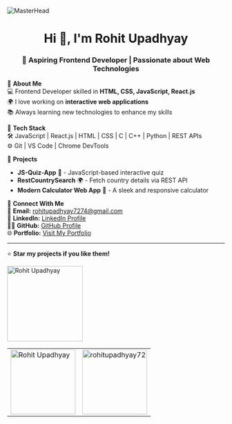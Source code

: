 ![MasterHead](https://greymatter.com/wp-content/uploads/2021/12/ezgif.com-optimize.gif)
<h1 align="center">Hi 👋, I'm Rohit Upadhyay </h1>
<h3 align="center">🚀 Aspiring Frontend Developer | Passionate about Web Technologies</h3>
 
 

🔹 **About Me**  
💻 Frontend Developer skilled in **HTML, CSS, JavaScript, React.js**  
🌍 I love working on **interactive web applications**  
📚 Always learning new technologies to enhance my skills  

🔹 **Tech Stack**  
🛠️ JavaScript | React.js | HTML | CSS | C | C++ | Python | REST APIs  
⚙️ Git | VS Code | Chrome DevTools  

🔹 **Projects**  
- **JS-Quiz-App** 🎯 - JavaScript-based interactive quiz  
- **RestCountrySearch** 🌍 - Fetch country details via REST API  
- **Modern Calculator Web App** 🧮 - A sleek and responsive calculator  

🔹 **Connect With Me**  
📧 **Email:** <a href="mailto:rohitupadhyay7274@gmail.com" target="_blank">rohitupadhyay7274@gmail.com</a>  
💼 **LinkedIn:** <a href="https://www.linkedin.com/in/rohit-upadhyay-6582062a1/" target="_blank">LinkedIn Profile</a>  
👨‍💻 **GitHub:** <a href="https://github.com/rohitupadhyay72" target="_blank">GitHub Profile</a><br>
🌐 **Portfolio:** <a href="https://rohitupadhyay72.github.io/my-portfolio-website/" target="_blank">Visit My Portfolio</a>

---
⭐ **Star my projects if you like them!**  
<p align="left"> <img width="175" src="https://komarev.com/ghpvc/?username=rohitupadhyay72&label=Profile%20views&color=0e75b6&style=flat" alt="Rohit Upadhyay" /> </p>
<table>
  <tr>
    <td>
      <img height="150" src="https://github-readme-stats.vercel.app/api/top-langs?username=rohitupadhyay72&show_icons=true&locale=en&layout=compact" alt="Rohit Upadhyay" />
    </td>
    <td>
      <img height="150" src="https://github-readme-stats.vercel.app/api?username=rohitupadhyay72&show_icons=true&theme=radical" alt="rohitupadhyay72" />
    </td>
  </tr>
</table>

  






